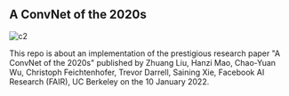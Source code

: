 ## A ConvNet of the 2020s

![c2](https://user-images.githubusercontent.com/84173235/177842088-e5929e0e-36f4-4636-b3f9-3918cea9ae36.png)

This repo is about an implementation of the prestigious research paper "A ConvNet of the 2020s" published by Zhuang Liu, Hanzi Mao, Chao-Yuan Wu, Christoph Feichtenhofer, Trevor Darrell, Saining Xie, Facebook AI Research (FAIR), UC Berkeley on the 10 January 2022.

